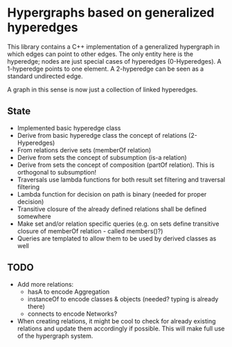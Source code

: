 # Hypergraphs based on generalized hyperedges

This library contains a C++ implementation of a generalized hypergraph in which edges can point to other edges.
The only entity here is the hyperedge; nodes are just special cases of hyperedges (0-Hyperedges).
A 1-hyperedge points to one element.
A 2-hyperedge can be seen as a standard undirected edge.

A graph in this sense is now just a collection of linked hyperedges.

## State

* Implemented basic hyperedge class
* Derive from basic hyperedge class the concept of relations (2-Hyperedges)
* From relations derive sets (memberOf relation)
* Derive from sets the concept of subsumption (is-a relation)
* Derive from sets the concept of composition (partOf relation). This is orthogonal to subsumption!
* Traversals use lambda functions for both result set filtering and traversal filtering
* Lambda function for decision on path is binary (needed for proper decision)
* Transitive closure of the already defined relations shall be defined somewhere
* Make set and/or relation specific queries (e.g. on sets define transitive closure of memberOf relation - called members()?)
* Queries are templated to allow them to be used by derived classes as well

## TODO

* Add more relations:
    - hasA to encode Aggregation
    - instanceOf to encode classes & objects (needed? typing is already there)
    - connects to encode Networks?
* When creating relations, it might be cool to check for already existing relations and update them accordingly if possible. This will make full use of the hypergraph system.
